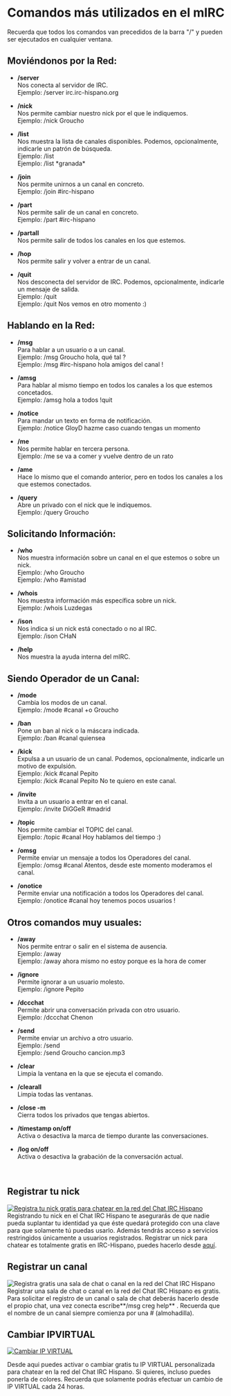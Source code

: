 # Comandos más utilizados en el mIRC
  
Recuerda que todos los comandos van precedidos de la barra "/" y pueden ser ejecutados en cualquier ventana.

## Moviéndonos por la Red:

-   **/server**  
    Nos conecta al servidor de IRC.  
    Ejemplo: /server irc.irc-hispano.org

-   **/nick**  
    Nos permite cambiar nuestro nick por el que le indiquemos.  
    Ejemplo: /nick Groucho

-   **/list**  
    Nos muestra la lista de canales disponibles. Podemos,
    opcionalmente, indicarle un patrón de búsqueda.  
    Ejemplo: /list  
    Ejemplo: /list \*granada\*

-   **/join**  
    Nos permite unirnos a un canal en concreto.  
    Ejemplo: /join \#irc-hispano

-   **/part**  
    Nos permite salir de un canal en concreto.  
    Ejemplo: /part \#irc-hispano

-   **/partall**  
    Nos permite salir de todos los canales en los que estemos.

-   **/hop**  
    Nos permite salir y volver a entrar de un canal.

-   **/quit**  
    Nos desconecta del servidor de IRC. Podemos, opcionalmente,
    indicarle un mensaje de salida.  
    Ejemplo: /quit  
    Ejemplo: /quit Nos vemos en otro momento :)

## Hablando en la Red:

-   **/msg**  
    Para hablar a un usuario o a un canal.  
    Ejemplo: /msg Groucho hola, qué tal ?  
    Ejemplo: /msg \#irc-hispano hola amigos del canal !

-   **/amsg**  
    Para hablar al mismo tiempo en todos los canales a los que estemos
    concetados.  
    Ejemplo: /amsg hola a todos !quit

-   **/notice**  
    Para mandar un texto en forma de notificación.  
    Ejemplo: /notice GloyD hazme caso cuando tengas un momento

-   **/me**  
    Nos permite hablar en tercera persona.  
    Ejemplo: /me se va a comer y vuelve dentro de un rato

-   **/ame**  
    Hace lo mismo que el comando anterior, pero en todos los canales a
    los que estemos conectados.

-   **/query**  
    Abre un privado con el nick que le indiquemos.  
    Ejemplo: /query Groucho

## Solicitando Información:

-   **/who**  
    Nos muestra información sobre un canal en el que estemos o sobre un
    nick.  
    Ejemplo: /who Groucho  
    Ejemplo: /who \#amistad

-   **/whois**  
    Nos muestra información más específica sobre un nick.  
    Ejemplo: /whois Luzdegas

-   **/ison**  
    Nos indica si un nick está conectado o no al IRC.  
    Ejemplo: /ison CHaN

-   **/help**  
    Nos muestra la ayuda interna del mIRC.

## Siendo Operador de un Canal:

-   **/mode**  
    Cambia los modos de un canal.  
    Ejemplo: /mode \#canal +o Groucho

-   **/ban**  
    Pone un ban al nick o la máscara indicada.  
    Ejemplo: /ban \#canal quiensea

-   **/kick**  
    Expulsa a un usuario de un canal. Podemos, opcionalmente, indicarle
    un motivo de expulsión.  
    Ejemplo: /kick \#canal Pepito  
    Ejemplo: /kick \#canal Pepito No te quiero en este canal.

-   **/invite**  
    Invita a un usuario a entrar en el canal.  
    Ejemplo: /invite DiGGeR \#madrid

-   **/topic**  
    Nos permite cambiar el TOPIC del canal.  
    Ejemplo: /topic \#canal Hoy hablamos del tiempo :)

-   **/omsg**  
    Permite enviar un mensaje a todos los Operadores del canal.  
    Ejemplo: /omsg \#canal Atentos, desde este momento moderamos el
    canal.

-   **/onotice**  
    Permite enviar una notificación a todos los Operadores del canal.  
    Ejemplo: /onotice \#canal hoy tenemos pocos usuarios !

## Otros comandos muy usuales:

-   **/away**  
    Nos permite entrar o salir en el sistema de ausencia.  
    Ejemplo: /away  
    Ejemplo: /away ahora mismo no estoy porque es la hora de comer

-   **/ignore**  
    Permite ignorar a un usuario molesto.  
    Ejemplo: /ignore Pepito

-   **/dccchat**  
    Permite abrir una conversación privada con otro usuario.  
    Ejemplo: /dccchat Chenon

-   **/send**  
    Permite enviar un archivo a otro usuario.  
    Ejemplo: /send  
    Ejemplo: /send Groucho cancion.mp3

-   **/clear**  
    Limpia la ventana en la que se ejecuta el comando.

-   **/clearall**  
    Limpia todas las ventanas.

-   **/close -m**  
    Cierra todos los privados que tengas abiertos.

-   **/timestamp on/off**  
    Activa o desactiva la marca de tiempo durante las conversaciones.

-   **/log on/off**  
    Activa o desactiva la grabación de la conversación actual.

 
## Registrar tu nick

[![Registra tu nick gratis para chatear en la red del Chat IRC Hispano](/images/stories/dev/sec-regnick.jpg "Registra tu nick gratis 
para chatear en la red del Chat IRC Hispano")](http://www.irc-hispano.es/regnick "Registra tu nick gratis para chatear en la red del 
Chat IRC Hispano") Registrando tu nick en el Chat IRC Hispano te asegurarás de que nadie pueda suplantar tu identidad ya que éste 
quedará protegido con una clave para que solamente tú puedas usarlo. Además tendrás acceso a servicios restringidos únicamente a 
usuarios registrados. Registrar un nick para chatear es totalmente gratis en IRC-Hispano, puedes hacerlo desde 
[aquí](http://www.irc-hispano.es/regnick "Registra tu nick gratis para chatear en la red del Chat IRC Hispano").	

## Registrar un canal

![Registra gratis una sala de chat o canal en la red del Chat IRC Hispano](/images/stories/dev/sec-regchan.jpg "Registra gratis una 
sala de chat o canal en la red del Chat IRC Hispano") Registrar una sala de chat o canal en la red del Chat IRC Hispano es gratis. Para 
solicitar el registro de un canal o sala de chat deberás hacerlo desde el propio chat, una vez conecta escribe**/msg creg help** . 
Recuerda que el nombre de un canal siempre comienza por una \# (almohadilla).

## Cambiar IPVIRTUAL

  
[![Cambiar IP VIRTUAL](/images/stories/dev/sec-ipv.jpg)](http://www.irc-hispano.es/ipv "Crea o cambia gratis tu IPVIRTUAL :: Servicios de la Red del Chat IRC-Hispano")

Desde aqui puedes activar o cambiar gratis tu IP VIRTUAL personalizada para chatear en la red del Chat IRC Hispano. Si quieres, incluso 
puedes ponerla de colores. Recuerda que solamente podrás efectuar un cambio de IP VIRTUAL cada 24 horas.
